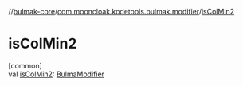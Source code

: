 //[bulmak-core](../../index.md)/[com.mooncloak.kodetools.bulmak.modifier](index.md)/[isColMin2](is-col-min2.md)

# isColMin2

[common]\
val [isColMin2](is-col-min2.md): [BulmaModifier](-bulma-modifier/index.md)
